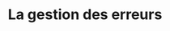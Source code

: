 ---
title: La gestion des erreurs 
sidebar_position: 2
Theme: process
Icon: fab fa-stumbleupon
Description : Ce module vous permettra à gérer les erreurs dans un workflow.
StartPage : getting-started
Duration : 30m
visible : false
---